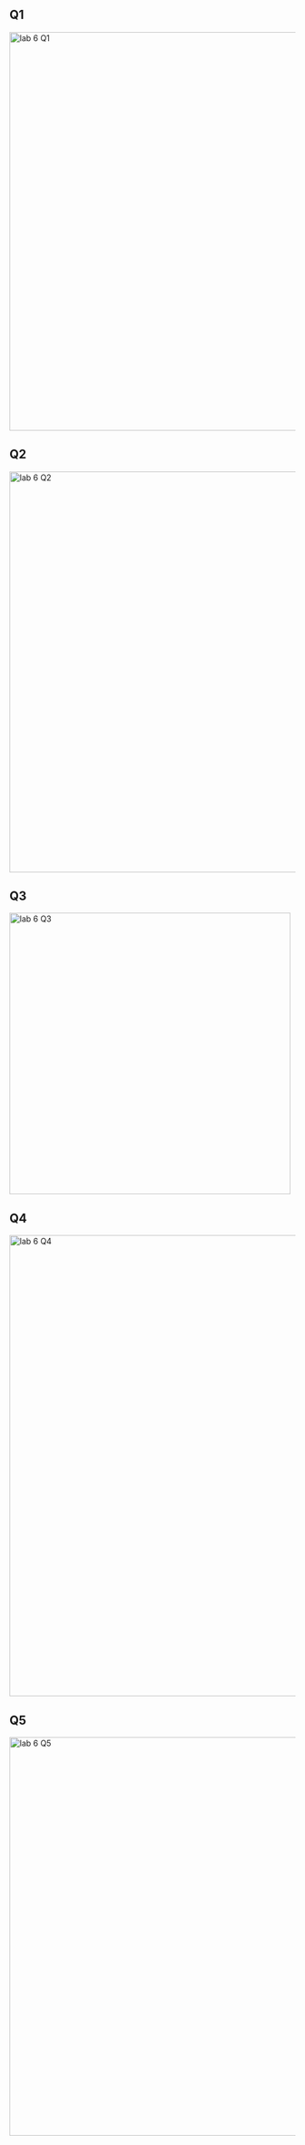 ## Q1
<img width="701" alt="lab 6 Q1" src="https://github.com/saraali13/OOP/assets/142868034/9ee6d7b1-cab6-4d86-9023-3939051793b7">

## Q2
<img width="705" alt="lab 6 Q2" src="https://github.com/saraali13/OOP/assets/142868034/1c6e47d9-d42b-4bdc-8156-a169a4feb19d">

## Q3
<img width="495" alt="lab 6 Q3" src="https://github.com/saraali13/OOP/assets/142868034/f6ad345d-826d-4ccd-97b1-407f3202934c">

## Q4
<img width="811" alt="lab 6 Q4" src="https://github.com/saraali13/OOP/assets/142868034/1e71ac70-988c-415e-b7fd-ed76f858f297">

## Q5
<img width="701" alt="lab 6 Q5" src="https://github.com/saraali13/OOP/assets/142868034/acee8a06-3725-4a96-b87f-cf688e6572e7">

